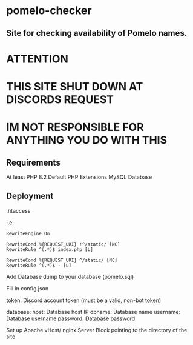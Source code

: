 # pomelo-checker

## Site for checking availability of Pomelo names.

# ATTENTION
# THIS SITE SHUT DOWN AT DISCORDS REQUEST
# IM NOT RESPONSIBLE FOR ANYTHING YOU DO WITH THIS

## Requirements

At least PHP 8.2
Default PHP Extensions
MySQL Database

## Deployment

.htaccess

i.e.
```
RewriteEngine On

RewriteCond %{REQUEST_URI} !^/static/ [NC]
RewriteRule ^(.*)$ index.php [L]

RewriteCond %{REQUEST_URI} ^/static/ [NC]
RewriteRule ^(.*)$ - [L]
```

Add Database dump to your database (pomelo.sql)

Fill in config.json

token: Discord account token (must be a valid, non-bot token)

database:
host: Database host IP
dbname: Database name
username: Database username
password: Database password

Set up Apache vHost/ nginx Server Block pointing to the directory of the site.

